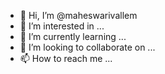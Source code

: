 - 👋 Hi, I’m @maheswarivallem
- 👀 I’m interested in ...
- 🌱 I’m currently learning ...
- 💞️ I’m looking to collaborate on ...
- 📫 How to reach me ...

<!---
maheswarivallem/maheswarivallem is a ✨ special ✨ repository because its `README.md` (this file) appears on your GitHub profile.
You can click the Preview link to take a look at your changes.
--->
